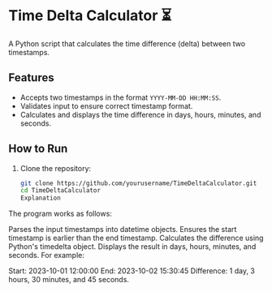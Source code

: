 # Time Delta Calculator ⏳

A Python script that calculates the time difference (delta) between two timestamps.

## Features
- Accepts two timestamps in the format `YYYY-MM-DD HH:MM:SS`.
- Validates input to ensure correct timestamp format.
- Calculates and displays the time difference in days, hours, minutes, and seconds.

## How to Run
1. Clone the repository:
   ```bash
   git clone https://github.com/yourusername/TimeDeltaCalculator.git
   cd TimeDeltaCalculator
   Explanation
The program works as follows:

Parses the input timestamps into datetime objects.
Ensures the start timestamp is earlier than the end timestamp.
Calculates the difference using Python's timedelta object.
Displays the result in days, hours, minutes, and seconds.
For example:

Start: 2023-10-01 12:00:00
End: 2023-10-02 15:30:45
Difference: 1 day, 3 hours, 30 minutes, and 45 seconds.